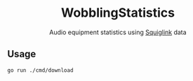 <h1 align="center">WobblingStatistics</h1>
<p align="center">Audio equipment statistics using <a href="https://squig.link/">Squiglink</a> data<p>

## Usage

```sh
go run ./cmd/download
```
